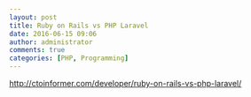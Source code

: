 ```yaml
---
layout: post
title: Ruby on Rails vs PHP Laravel
date: 2016-06-15 09:06
author: administrator
comments: true
categories: [PHP, Programming]
---
```

<a href="http://ctoinformer.com/developer/ruby-on-rails-vs-php-laravel/">http://ctoinformer.com/developer/ruby-on-rails-vs-php-laravel/</a>
